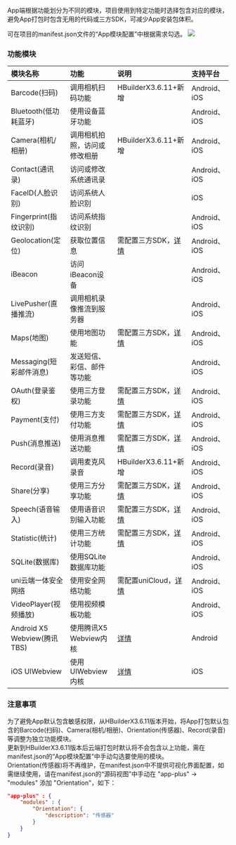 App端根据功能划分为不同的模块，项目使用到特定功能时选择包含对应的模块，避免App打包时包含无用的代码或三方SDK，可减少App安装包体积。

可在项目的manifest.json文件的“App模块配置”中根据需求勾选。
![](https://native-res.dcloud.net.cn/images/uniapp/manifest-modules.png)


### 功能模块  

| 模块名称 | 功能 | 说明 | 支持平台 |
| :- | :- | :- | :- |
| Barcode(扫码) | 调用相机扫码功能 | HBuilderX3.6.11+新增 | Android、iOS|
| Bluetooth(低功耗蓝牙) | 使用设备蓝牙功能 |  | Android、iOS |
| Camera(相机/相册) | 调用相机拍照，访问或修改相册 | HBuilderX3.6.11+新增 | Android、iOS |
| Contact(通讯录) | 访问或修改系统通讯录 |  | Android、iOS |
| FaceID(人脸识别) | 访问系统人脸识别 |  | iOS |
| Fingerprint(指纹识别) | 访问系统指纹识别 |  | Android、iOS |
| Geolocation(定位) | 获取位置信息 | 需配置三方SDK，[详情](app-geolocation.md) | Android、iOS |
| iBeacon | 访问iBeacon设备 |  | Android、iOS |
| LivePusher(直播推流) | 调用相机录像推流到服务器 |  | Android、iOS |
| Maps(地图) | 使用地图功能 | 需配置三方SDK，[详情](app-maps.md) | Android、iOS |
| Messaging(短彩邮件消息) | 发送短信、彩信、邮件等功能 |  | Android、iOS |
| OAuth(登录鉴权) | 使用三方登录功能 | 需配置三方SDK，[详情](app-oauth.md) | Android、iOS |
| Payment(支付) | 使用三方支付功能 | 需配置三方SDK，[详情](app-payment.md) | Android、iOS |
| Push(消息推送) | 使用消息推送功能 | 需配置三方SDK，[详情](app-push.md) | Android、iOS |
| Record(录音) | 调用麦克风录音 | HBuilderX3.6.11+新增 | Android、iOS |
| Share(分享) | 使用三方分享功能 | 需配置三方SDK，[详情](app-share.md) | Android、iOS |
| Speech(语音输入) | 使用语音识别输入功能 | 需配置三方SDK，[详情](app-speech.md) | Android、iOS |
| Statistic(统计) | 使用三方统计功能 | 需配置三方SDK，[详情](app-statistic.md) | Android、iOS |
| SQLite(数据库) | 使用SQLite数据库功能 |  | Android、iOS |
| uni云端一体安全网络 | 使用安全网络功能 | 需配置uniCloud，[详情](https://uniapp.dcloud.net.cn/uniCloud/secure-network) | Android、iOS |
| VideoPlayer(视频播放) | 使用视频模板功能 |  | Android、iOS |
| Android X5 Webview(腾讯TBS) | 使用腾讯X5 Webview内核 | [详情](app-android-x5.md) | Android |
| iOS UIWebview | 使用UIWebview内核 | [详情](app-ios-uiwebview.md) | iOS |


### 注意事项  

<a id="bcor"/>

为了避免App默认包含敏感权限，从HBuilderX3.6.11版本开始，将App打包默认包含的Barcode(扫码)、Camera(相机/相册)、Orientation(传感器)、Record(录音)等调整为独立功能模块。  
更新到HBuilderX3.6.11版本后云端打包时默认将不会包含以上功能，需在manifest.json的“App模块配置”中手动勾选要使用的模块。  
Orientation(传感器)将不再维护，在manifest.json中不提供可视化界面配置，如需继续使用，请在manifest.json的“源码视图”中手动在 "app-plus" -> "modules" 添加 "Orientation"，如下：  
```json
"app-plus" : {
	"modules" : {
		"Orientation": {
			"description": "传感器"
		}
	}
}
```


